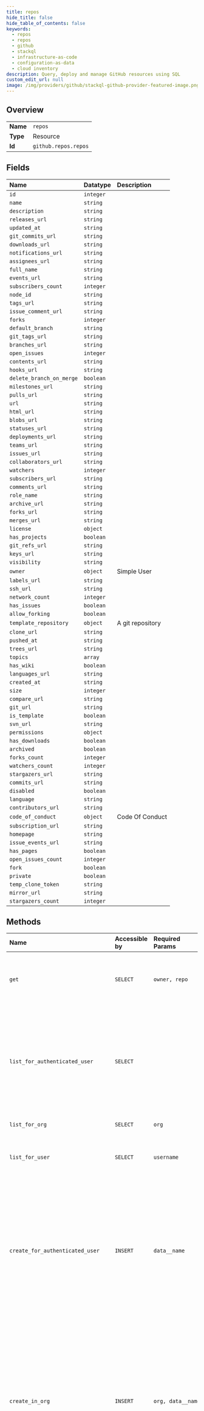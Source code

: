```yaml
---
title: repos
hide_title: false
hide_table_of_contents: false
keywords:
  - repos
  - repos
  - github    
  - stackql
  - infrastructure-as-code
  - configuration-as-data
  - cloud inventory
description: Query, deploy and manage GitHub resources using SQL
custom_edit_url: null
image: /img/providers/github/stackql-github-provider-featured-image.png
---
```

  
    

## Overview
<table><tbody>
<tr><td><b>Name</b></td><td><code>repos</code></td></tr>
<tr><td><b>Type</b></td><td>Resource</td></tr>
<tr><td><b>Id</b></td><td><code>github.repos.repos</code></td></tr>
</tbody></table>

## Fields
| Name | Datatype | Description |
|:-----|:---------|:------------|
| `id` | `integer` |  |
| `name` | `string` |  |
| `description` | `string` |  |
| `releases_url` | `string` |  |
| `updated_at` | `string` |  |
| `git_commits_url` | `string` |  |
| `downloads_url` | `string` |  |
| `notifications_url` | `string` |  |
| `assignees_url` | `string` |  |
| `full_name` | `string` |  |
| `events_url` | `string` |  |
| `subscribers_count` | `integer` |  |
| `node_id` | `string` |  |
| `tags_url` | `string` |  |
| `issue_comment_url` | `string` |  |
| `forks` | `integer` |  |
| `default_branch` | `string` |  |
| `git_tags_url` | `string` |  |
| `branches_url` | `string` |  |
| `open_issues` | `integer` |  |
| `contents_url` | `string` |  |
| `hooks_url` | `string` |  |
| `delete_branch_on_merge` | `boolean` |  |
| `milestones_url` | `string` |  |
| `pulls_url` | `string` |  |
| `url` | `string` |  |
| `html_url` | `string` |  |
| `blobs_url` | `string` |  |
| `statuses_url` | `string` |  |
| `deployments_url` | `string` |  |
| `teams_url` | `string` |  |
| `issues_url` | `string` |  |
| `collaborators_url` | `string` |  |
| `watchers` | `integer` |  |
| `subscribers_url` | `string` |  |
| `comments_url` | `string` |  |
| `role_name` | `string` |  |
| `archive_url` | `string` |  |
| `forks_url` | `string` |  |
| `merges_url` | `string` |  |
| `license` | `object` |  |
| `has_projects` | `boolean` |  |
| `git_refs_url` | `string` |  |
| `keys_url` | `string` |  |
| `visibility` | `string` |  |
| `owner` | `object` | Simple User |
| `labels_url` | `string` |  |
| `ssh_url` | `string` |  |
| `network_count` | `integer` |  |
| `has_issues` | `boolean` |  |
| `allow_forking` | `boolean` |  |
| `template_repository` | `object` | A git repository |
| `clone_url` | `string` |  |
| `pushed_at` | `string` |  |
| `trees_url` | `string` |  |
| `topics` | `array` |  |
| `has_wiki` | `boolean` |  |
| `languages_url` | `string` |  |
| `created_at` | `string` |  |
| `size` | `integer` |  |
| `compare_url` | `string` |  |
| `git_url` | `string` |  |
| `is_template` | `boolean` |  |
| `svn_url` | `string` |  |
| `permissions` | `object` |  |
| `has_downloads` | `boolean` |  |
| `archived` | `boolean` |  |
| `forks_count` | `integer` |  |
| `watchers_count` | `integer` |  |
| `stargazers_url` | `string` |  |
| `commits_url` | `string` |  |
| `disabled` | `boolean` |  |
| `language` | `string` |  |
| `contributors_url` | `string` |  |
| `code_of_conduct` | `object` | Code Of Conduct |
| `subscription_url` | `string` |  |
| `homepage` | `string` |  |
| `issue_events_url` | `string` |  |
| `has_pages` | `boolean` |  |
| `open_issues_count` | `integer` |  |
| `fork` | `boolean` |  |
| `private` | `boolean` |  |
| `temp_clone_token` | `string` |  |
| `mirror_url` | `string` |  |
| `stargazers_count` | `integer` |  |
## Methods
| Name | Accessible by | Required Params | Description |
|:-----|:--------------|:----------------|:------------|
| `get` | `SELECT` | `owner, repo` | The `parent` and `source` objects are present when the repository is a fork. `parent` is the repository this repository was forked from, `source` is the ultimate source for the network. |
| `list_for_authenticated_user` | `SELECT` |  | Lists repositories that the authenticated user has explicit permission (`:read`, `:write`, or `:admin`) to access.<br /><br />The authenticated user has explicit permission to access repositories they own, repositories where they are a collaborator, and repositories that they can access through an organization membership. |
| `list_for_org` | `SELECT` | `org` | Lists repositories for the specified organization. |
| `list_for_user` | `SELECT` | `username` | Lists public repositories for the specified user. Note: For GitHub AE, this endpoint will list internal repositories for the specified user. |
| `create_for_authenticated_user` | `INSERT` | `data__name` | Creates a new repository for the authenticated user.<br /><br />**OAuth scope requirements**<br /><br />When using [OAuth](https://docs.github.com/apps/building-oauth-apps/understanding-scopes-for-oauth-apps/), authorizations must include:<br /><br />*   `public_repo` scope or `repo` scope to create a public repository. Note: For GitHub AE, use `repo` scope to create an internal repository.<br />*   `repo` scope to create a private repository. |
| `create_in_org` | `INSERT` | `org, data__name` | Creates a new repository in the specified organization. The authenticated user must be a member of the organization.<br /><br />**OAuth scope requirements**<br /><br />When using [OAuth](https://docs.github.com/apps/building-oauth-apps/understanding-scopes-for-oauth-apps/), authorizations must include:<br /><br />*   `public_repo` scope or `repo` scope to create a public repository. Note: For GitHub AE, use `repo` scope to create an internal repository.<br />*   `repo` scope to create a private repository |
| `create_using_template` | `INSERT` | `template_owner, template_repo, data__name` | Creates a new repository using a repository template. Use the `template_owner` and `template_repo` route parameters to specify the repository to use as the template. The authenticated user must own or be a member of an organization that owns the repository. To check if a repository is available to use as a template, get the repository's information using the [Get a repository](https://docs.github.com/rest/reference/repos#get-a-repository) endpoint and check that the `is_template` key is `true`.<br /><br />**OAuth scope requirements**<br /><br />When using [OAuth](https://docs.github.com/apps/building-oauth-apps/understanding-scopes-for-oauth-apps/), authorizations must include:<br /><br />*   `public_repo` scope or `repo` scope to create a public repository. Note: For GitHub AE, use `repo` scope to create an internal repository.<br />*   `repo` scope to create a private repository |
| `delete` | `DELETE` | `owner, repo` | Deleting a repository requires admin access. If OAuth is used, the `delete_repo` scope is required.<br /><br />If an organization owner has configured the organization to prevent members from deleting organization-owned<br />repositories, you will get a `403 Forbidden` response. |
| `check_vulnerability_alerts` | `EXEC` | `owner, repo` | Shows whether dependency alerts are enabled or disabled for a repository. The authenticated user must have admin access to the repository. For more information, see "[About security alerts for vulnerable dependencies](https://docs.github.com/en/articles/about-security-alerts-for-vulnerable-dependencies)". |
| `codeowners_errors` | `EXEC` | `owner, repo` | List any syntax errors that are detected in the CODEOWNERS<br />file.<br /><br />For more information about the correct CODEOWNERS syntax,<br />see "[About code owners](https://docs.github.com/repositories/managing-your-repositorys-settings-and-features/customizing-your-repository/about-code-owners)." |
| `create_dispatch_event` | `EXEC` | `owner, repo, data__event_type` | You can use this endpoint to trigger a webhook event called `repository_dispatch` when you want activity that happens outside of GitHub to trigger a GitHub Actions workflow or GitHub App webhook. You must configure your GitHub Actions workflow or GitHub App to run when the `repository_dispatch` event occurs. For an example `repository_dispatch` webhook payload, see "[RepositoryDispatchEvent](https://docs.github.com/webhooks/event-payloads/#repository_dispatch)."<br /><br />The `client_payload` parameter is available for any extra information that your workflow might need. This parameter is a JSON payload that will be passed on when the webhook event is dispatched. For example, the `client_payload` can include a message that a user would like to send using a GitHub Actions workflow. Or the `client_payload` can be used as a test to debug your workflow.<br /><br />This endpoint requires write access to the repository by providing either:<br /><br />  - Personal access tokens with `repo` scope. For more information, see "[Creating a personal access token for the command line](https://docs.github.com/articles/creating-a-personal-access-token-for-the-command-line)" in the GitHub Help documentation.<br />  - GitHub Apps with both `metadata:read` and `contents:read&write` permissions.<br /><br />This input example shows how you can use the `client_payload` as a test to debug your workflow. |
| `disable_automated_security_fixes` | `EXEC` | `owner, repo` | Disables automated security fixes for a repository. The authenticated user must have admin access to the repository. For more information, see "[Configuring automated security fixes](https://docs.github.com/en/articles/configuring-automated-security-fixes)". |
| `disable_vulnerability_alerts` | `EXEC` | `owner, repo` | Disables dependency alerts and the dependency graph for a repository. The authenticated user must have admin access to the repository. For more information, see "[About security alerts for vulnerable dependencies](https://docs.github.com/en/articles/about-security-alerts-for-vulnerable-dependencies)". |
| `enable_automated_security_fixes` | `EXEC` | `owner, repo` | Enables automated security fixes for a repository. The authenticated user must have admin access to the repository. For more information, see "[Configuring automated security fixes](https://docs.github.com/en/articles/configuring-automated-security-fixes)". |
| `enable_vulnerability_alerts` | `EXEC` | `owner, repo` | Enables dependency alerts and the dependency graph for a repository. The authenticated user must have admin access to the repository. For more information, see "[About security alerts for vulnerable dependencies](https://docs.github.com/en/articles/about-security-alerts-for-vulnerable-dependencies)". |
| `transfer` | `EXEC` | `owner, repo, data__new_owner` | A transfer request will need to be accepted by the new owner when transferring a personal repository to another user. The response will contain the original `owner`, and the transfer will continue asynchronously. For more details on the requirements to transfer personal and organization-owned repositories, see [about repository transfers](https://docs.github.com/articles/about-repository-transfers/). |
| `update` | `EXEC` | `owner, repo` | **Note**: To edit a repository's topics, use the [Replace all repository topics](https://docs.github.com/rest/reference/repos#replace-all-repository-topics) endpoint. |
